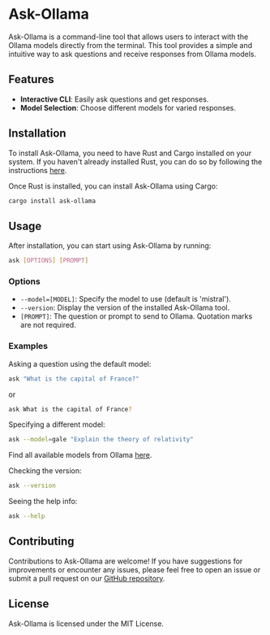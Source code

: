 # Ask-Ollama

Ask-Ollama is a command-line tool that allows users to interact with the Ollama models directly from the terminal. This tool provides a simple and intuitive way to ask questions and receive responses from Ollama models.

## Features

- **Interactive CLI**: Easily ask questions and get responses.
- **Model Selection**: Choose different models for varied responses.

## Installation

To install Ask-Ollama, you need to have Rust and Cargo installed on your system. If you haven't already installed Rust, you can do so by following the instructions [here](https://www.rust-lang.org/tools/install).

Once Rust is installed, you can install Ask-Ollama using Cargo:

```sh
cargo install ask-ollama
```

## Usage

After installation, you can start using Ask-Ollama by running:

```sh
ask [OPTIONS] [PROMPT]
```

### Options

- `--model=[MODEL]`: Specify the model to use (default is 'mistral').
- `--version`: Display the version of the installed Ask-Ollama tool.
- `[PROMPT]`: The question or prompt to send to Ollama. Quotation marks are not required.

### Examples

Asking a question using the default model:

```sh
ask "What is the capital of France?"
```
or
```sh
ask What is the capital of France?
```

Specifying a different model:

```sh
ask --model=gale "Explain the theory of relativity"
```
Find all available models from Ollama [here](https://ollama.ai/library).

Checking the version:

```sh
ask --version
```

Seeing the help info:
```sh
ask --help
```

## Contributing

Contributions to Ask-Ollama are welcome! If you have suggestions for improvements or encounter any issues, please feel free to open an issue or submit a pull request on our [GitHub repository](https://github.com/HarrisonHemstreet/ask-ollama).

## License

Ask-Ollama is licensed under the MIT License.
